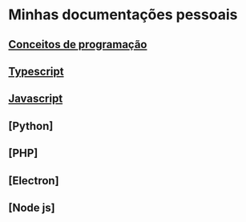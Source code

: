 # Minhas documentações pessoais

## [Conceitos de programação](DocMD/Conceitos.md)

## [Typescript](DocMD/typescript.md)

## [Javascript](DocMD/javascript.md)

## [Python]

## [PHP]

## [Electron]

## [Node js]

##